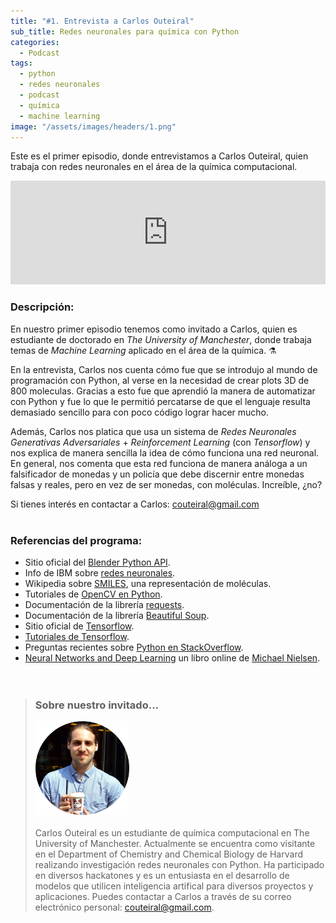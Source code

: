 ```yaml
---
title: "#1. Entrevista a Carlos Outeiral"
sub_title: Redes neuronales para química con Python
categories:
  - Podcast
tags:
  - python
  - redes neuronales
  - podcast
  - química
  - machine learning
image: "/assets/images/headers/1.png"
---
```


Este es el primer episodio, donde entrevistamos a Carlos Outeiral, quien trabaja con redes neuronales en el área de la química computacional.

<iframe width="100%" height="166" scrolling="no" frameborder="no" src="https://w.soundcloud.com/player/?url=https%3A//api.soundcloud.com/tracks/335865482&amp;color=ff5500&amp;auto_play=false&amp;hide_related=false&amp;show_comments=true&amp;show_user=true&amp;show_reposts=false"></iframe><br/>

### Descripción:

En nuestro primer episodio tenemos como invitado a Carlos, quien es estudiante de doctorado en *The University of Manchester*, donde trabaja temas de *Machine Learning* aplicado en el área de la química. ⚗️

En la entrevista, Carlos nos cuenta cómo fue que se introdujo al mundo de programación con Python, al verse en la necesidad de crear plots 3D de 800 moleculas. Gracias a esto fue que aprendió la manera de automatizar con Python y fue lo que le permitió percatarse de que el lenguaje resulta demasiado sencillo para con poco código lograr hacer mucho.

Además, Carlos nos platica que usa un sistema de *Redes Neuronales Generativas Adversariales* + *Reinforcement Learning* (con *Tensorflow*) y nos explica de manera sencilla la idea de cómo funciona una red neuronal. En general, nos comenta que esta red funciona de manera análoga a un falsificador de monedas y un policía que debe discernir entre monedas falsas y reales, pero en vez de ser monedas, con moléculas. Increíble, ¿no?

Si tienes interés en contactar a Carlos: [couteiral@gmail.com](couteiral@gmail.com)<br/><br/>


### Referencias del programa:

* Sitio oficial del [Blender Python API](https://docs.blender.org/api/blender_python_api_current/).
* Info de IBM sobre [redes neuronales](https://www.ibm.com/support/knowledgecenter/es/SSLVMB_22.0.0/kc_gen/com.ibm.spss.statistics.help_statistics_mainhelp-gen12.html).
* Wikipedia sobre [SMILES](https://en.wikipedia.org/wiki/Simplified_molecular-input_line-entry_system), una representación de moléculas.
* Tutoriales de [OpenCV en Python](https://opencv-python-tutroals.readthedocs.io/en/latest/).
* Documentación de la librería [requests](http://docs.python-requests.org/en/master/).
* Documentación de la librería [Beautiful Soup](https://www.crummy.com/software/BeautifulSoup/bs4/doc/).
* Sitio oficial de [Tensorflow](https://www.tensorflow.org/).
* [Tutoriales de Tensorflow](https://www.tensorflow.org/tutorials/).
* Preguntas recientes sobre [Python en StackOverflow](https://stackoverflow.com/questions/tagged/python).
* [Neural Networks and Deep Learning](http://neuralnetworksanddeeplearning.com/) un libro online de [Michael Nielsen](http://michaelnielsen.org/).
<br/><br/><br/>

> ### Sobre nuestro invitado...
> <img src="/assets/images/guests/carlos.png" width="150px"><br/><br/>
> Carlos Outeiral es un estudiante de química computacional en The University of Manchester. Actualmente se encuentra como visitante en el Department of Chemistry and Chemical Biology de Harvard realizando investigación redes neuronales con Python. Ha participado en diversos hackatones y es un entusiasta en el desarrollo de modelos que utilicen inteligencia artifical para diversos proyectos y aplicaciones. Puedes contactar a Carlos a través de su correo electrónico personal: [couteiral@gmail.com](couteiral@gmail.com).
